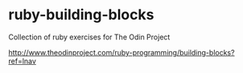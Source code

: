 # ruby-building-blocks

Collection of ruby exercises for The Odin Project

http://www.theodinproject.com/ruby-programming/building-blocks?ref=lnav
